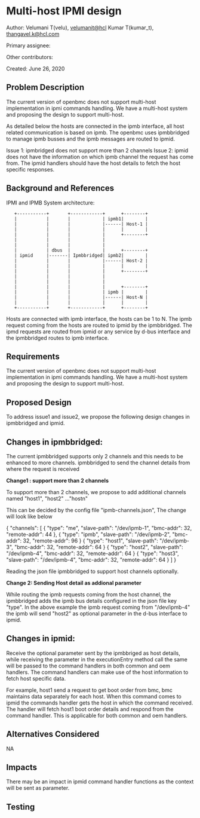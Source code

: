 # Multi-host IPMI design

Author:
  Velumani T(velu),  [velumanit@hcl](mailto:velumanit@hcl.com)
  Kumar T(kumar_t), [thangavel.k@hcl.com](mailto:thangavel.k@hcl.com)

Primary assignee:
 
Other contributors:
 
Created:
 June 26, 2020

## Problem Description
The current version of openbmc does not support multi-host implementation in ipmi 
commands handling. We have a multi-host system and proposing the design to 
support multi-host.

As detailed below the hosts are connected in the ipmb interface, all host 
related communication is based on ipmb. The openbmc uses ipmbbridged to manage 
ipmb busses and the ipmb messages are routed to ipmid.

Issue 1: ipmbridged does not support more than 2 channels
Issue 2: ipmid does not have the information on which ipmb channel the request 
has come from. The ipmid handlers should have the host details to fetch the 
host specific responses.

## Background and References
IPMI and IPMB System architecture:
       
       +-----------+       +------------+      +--------+
       |           |       |            | ipmb1|        |
       |           |       |            |------| Host-1 |
       |           |       |            |      |        |
       |           |       |            |      +--------+
       |           |       |            |
       |           |       |            |                   
       |           | dbus  |            |      +--------+   
       | ipmid     |-------| Ipmbbridged| ipmb2|        |   
       |           |       |            |------| Host-2 |   
       |           |       |            |      |        |   
       |           |       |            |      +--------+   
       |           |       |            |
       |           |       |            |                   
       |           |       |            |      +--------+   
       |           |       |            | ipmb |        |   
       |           |       |            |------| Host-N |   
       |           |       |            |      |        |   
       +-----------+       +------------+      +--------+   
Hosts are connected with ipmb interface, the hosts can be 1 to N. The ipmb 
request coming from the hosts are routed to ipmid by the ipmbbridged.
The ipmd requests are routed from ipmid or any service by d-bus interface and
the ipmbbridged routes to ipmb interface.
## Requirements
The current version of openbmc does not support multi-host implementation in ipmi 
commands handling. We have a multi-host system and proposing the design to 
support multi-host.

## Proposed Design

To address issue1 and issue2, we propose the following design changes in 
ipmbbridged and ipmid.

Changes in ipmbbridged:
-----
The current ipmbbridged supports only 2 channels and this needs to be 
enhanced to more channels.
ipmbbridged to send the channel details from where the request is received

**Change1 : support more than 2 channels**

To support more than 2 channels, we propose to add additional channels named 
"host1", "host2" ..."hostn"

This can be decided by the config file "ipmb-channels.json", The change will 
look like below

{
  "channels": [
    {
      "type": "me",
      "slave-path": "/dev/ipmb-1",
      "bmc-addr": 32,
      "remote-addr": 44
    },
    {
      "type": "ipmb",
      "slave-path": "/dev/ipmb-2",
      "bmc-addr": 32,
      "remote-addr": 96
    }
	{
      "type": "host1",
      "slave-path": "/dev/ipmb-3",
      "bmc-addr": 32,
      "remote-addr": 64
    }
	{
      "type": "host2",
      "slave-path": "/dev/ipmb-4",
      "bmc-addr": 32,
      "remote-addr": 64
    }
	{
      "type": "host3",
      "slave-path": "/dev/ipmb-4",
      "bmc-addr": 32,
      "remote-addr": 64
    }
  ]
}

Reading the json file ipmbbridged to support host channels optionally.

**Change 2: Sending Host detail as addional parameter**

While routing the ipmb requests coming from the host channel, the ipmbbridged 
adds the ipmb bus details configured in the json file key "type". 
In the above example the ipmb request coming from "/dev/ipmb-4" the ipmb will 
send "host2" as optional parameter in the d-bus interface to ipmid.

Changes in ipmid:
--------
Receive the optional parameter sent by the ipmbbriged as host details, while 
receiving the parameter in the executionEntry method call the same will be 
passed to the command handlers in both common and oem handlers.
The command handlers can make use of the host information to fetch host 
specific data.

For example, host1 send a request to get boot order from bmc, bmc maintains 
data separately for each host. When this command comes to ipmid the commands 
handler gets the host in which the command received. The handler will fetch
host1 boot order details and respond from the command handler. This is 
applicable for both common and oem handlers.


## Alternatives Considered
NA

## Impacts
There may be an impact in ipmid command handler functions as the context will be  sent as parameter.

## Testing

<!--stackedit_data:
eyJoaXN0b3J5IjpbLTE5ODc0NTg2OTMsLTYwOTc4MTQzMV19
-->